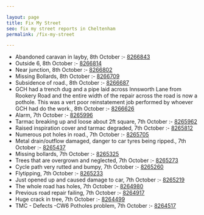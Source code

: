 ```yaml
---

layout: page
title: Fix My Street
seo: fix my street reports in Cheltenham
permalink: /fix-my-street

---
```


<!-- fix_marker starts -->

- Abandoned caravan in layby, 8th October :- [8266843](https://www.fixmystreet.com/report/8266843)
- Outside 6, 8th October :- [8266814](https://www.fixmystreet.com/report/8266814)
- Near junction, 8th October :- [8266802](https://www.fixmystreet.com/report/8266802)
- Missing Bollards, 8th October :- [8266709](https://www.fixmystreet.com/report/8266709)
- Subsidence of road., 8th October :- [8266687](https://www.fixmystreet.com/report/8266687)
- GCH had a trench dug and a pipe laid across Innsworth Lane from Rookery Road and the entire width of the repair across the road is now a pothole. This was a vert poor reinstatement job performed by whoever GCH had do the work., 8th October :- [8266626](https://www.fixmystreet.com/report/8266626)
- Alarm, 7th October :- [8265996](https://www.fixmystreet.com/report/8265996)
- Tarmac breaking up and loose about 2ft square, 7th October :- [8265962](https://www.fixmystreet.com/report/8265962)
- Raised inspiration cover and tarmac degraded, 7th October :- [8265812](https://www.fixmystreet.com/report/8265812)
- Numerous pot holes in road., 7th October :- [8265705](https://www.fixmystreet.com/report/8265705)
- Metal drain/outflow damaged, danger to car tyres being ripped., 7th October :- [8265437](https://www.fixmystreet.com/report/8265437)
- Missing bollards, 7th October :- [8265325](https://www.fixmystreet.com/report/8265325)
- Trees that are overgrown and neglected, 7th October :- [8265273](https://www.fixmystreet.com/report/8265273)
- Cycle path very rutted and bumpy, 7th October :- [8265260](https://www.fixmystreet.com/report/8265260)
- Flytipping, 7th October :- [8265233](https://www.fixmystreet.com/report/8265233)
- Just opened up and caused damage to car, 7th October :- [8265219](https://www.fixmystreet.com/report/8265219)
- The whole road has holes, 7th October :- [8264980](https://www.fixmystreet.com/report/8264980)
- Previous road repair failing, 7th October :- [8264917](https://www.fixmystreet.com/report/8264917)
- Huge crack in tree, 7th October :- [8264499](https://www.fixmystreet.com/report/8264499)
- TMC - Defects -CW6 Potholes  problem, 7th October :- [8264517](https://www.fixmystreet.com/report/8264517)

<!-- fix_marker ends -->